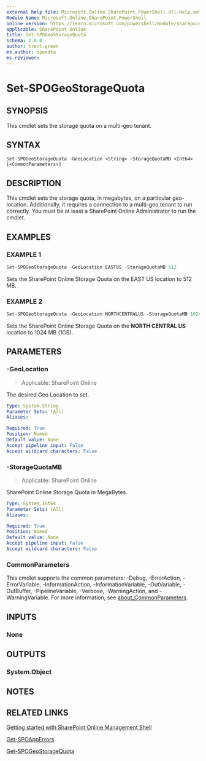 ```yaml
---
external help file: Microsoft.Online.SharePoint.PowerShell.dll-Help.xml
Module Name: Microsoft.Online.SharePoint.PowerShell
online version: https://learn.microsoft.com/powershell/module/sharepoint-online/set-spogeostoragequota
applicable: SharePoint Online
title: Set-SPOGeoStorageQuota
schema: 2.0.0
author: trent-green
ms.author: speedta
ms.reviewer:
---
```


# Set-SPOGeoStorageQuota

## SYNOPSIS

This cmdlet sets the storage quota on a multi-geo tenant.

## SYNTAX

```
Set-SPOGeoStorageQuota -GeoLocation <String> -StorageQuotaMB <Int64> [<CommonParameters>]
```

## DESCRIPTION

This cmdlet sets the storage quota, in megabytes, on a particular geo-location. Additionally, it requires a connection to a multi-geo tenant to run correctly. You must be at least a SharePoint Online Administrator to run the cmdlet.

## EXAMPLES

### EXAMPLE 1

```powershell
Set-SPOGeoStorageQuota -GeoLocation EASTUS -StorageQuotaMB 512
```

Sets the SharePoint Online Storage Quota on the EAST US location to 512 MB.

### EXAMPLE 2

```powershell
Set-SPOGeoStorageQuota -GeoLocation NORTHCENTRALUS -StorageQuotaMB 1024
```

Sets the SharePoint Online Storage Quota on the **NORTH CENTRAL US** location to 1024 MB (1GB).

## PARAMETERS

### -GeoLocation

> Applicable: SharePoint Online

The desired Geo Location to set.

```yaml
Type: System.String
Parameter Sets: (All)
Aliases:

Required: True
Position: Named
Default value: None
Accept pipeline input: False
Accept wildcard characters: False
```

### -StorageQuotaMB

> Applicable: SharePoint Online

SharePoint Online Storage Quota in MegaBytes.

```yaml
Type: System.Int64
Parameter Sets: (All)
Aliases:

Required: True
Position: Named
Default value: None
Accept pipeline input: False
Accept wildcard characters: False
```

### CommonParameters

This cmdlet supports the common parameters: -Debug, -ErrorAction, -ErrorVariable, -InformationAction, -InformationVariable, -OutVariable, -OutBuffer, -PipelineVariable, -Verbose, -WarningAction, and -WarningVariable. For more information, see [about_CommonParameters](https://go.microsoft.com/fwlink/?LinkID=113216).

## INPUTS

### None

## OUTPUTS

### System.Object

## NOTES

## RELATED LINKS

[Getting started with SharePoint Online Management Shell](/powershell/sharepoint/sharepoint-online/connect-sharepoint-online)

[Get-SPOAppErrors](Get-SPOAppErrors.md)

[Get-SPOGeoStorageQuota](Get-SPOGeoStorageQuota.md)
